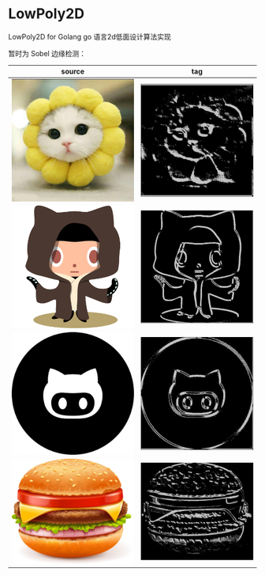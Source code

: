 # LowPoly2D
LowPoly2D for Golang go 语言2d低面设计算法实现

暂时为 Sobel 边缘检测：

source | tag 
---|---
![alt](cat.jpg) | ![alt](catS.jpg)
![alt](f.jpg) | ![alt](fS35.jpg)
![alt](j.jpg) | ![alt](jS.jpg)
![](hb.jpg) | ![](hbline.jpg)